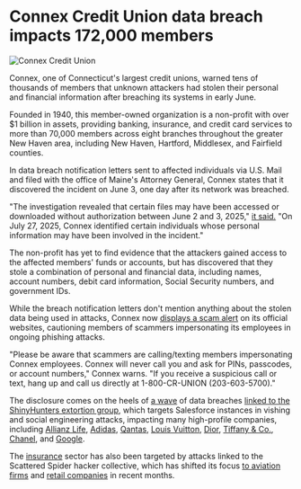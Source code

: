# Connex Credit Union data breach impacts 172,000 members

![Connex Credit Union](https://www.bleepstatic.com/content/hl-images/2025/08/11/Connex-credit-union.jpg)

Connex, one of Connecticut's largest credit unions, warned tens of thousands of members that unknown attackers had stolen their personal and financial information after breaching its systems in early June.

Founded in 1940, this member-owned organization is a non-profit with over $1 billion in assets, providing banking, insurance, and credit card services to more than 70,000 members across eight branches throughout the greater New Haven area, including New Haven, Hartford, Middlesex, and Fairfield counties.

In data breach notification letters sent to affected individuals via U.S. Mail and filed with the office of Maine's Attorney General, Connex states that it discovered the incident on June 3, one day after its network was breached.

"The investigation revealed that certain files may have been accessed or downloaded without authorization between June 2 and 3, 2025," [it said.](https://www.maine.gov/agviewer/content/ag/985235c7-cb95-4be2-8792-a1252b4f8318/ba496af0-2688-4929-ad01-f07a4d8972cf.html) "On July 27, 2025, Connex identified certain individuals whose personal information may have been involved in the incident."

The non-profit has yet to find evidence that the attackers gained access to the affected members' funds or accounts, but has discovered that they stole a combination of personal and financial data, including names, account numbers, debit card information, Social Security numbers, and government IDs.

While the breach notification letters don't mention anything about the stolen data being used in attacks, Connex now [displays a scam alert](https://www.connexcu.org/home/home) on its official websites, cautioning members of scammers impersonating its employees in ongoing phishing attacks.

"Please be aware that scammers are calling/texting members impersonating Connex employees. Connex will never call you and ask for PINs, passcodes, or account numbers," Connex warns. "If you receive a suspicious call or text, hang up and call us directly at 1-800-CR-UNION (203-603-5700)."

The disclosure comes on the heels of [a wave](https://www.bleepingcomputer.com/news/security/google-hackers-target-salesforce-accounts-in-data-extortion-attacks/) of data breaches [linked to the ShinyHunters extortion group](https://www.bleepingcomputer.com/news/security/shinyhunters-behind-salesforce-data-theft-attacks-at-qantas-allianz-life-and-lvmh/), which targets Salesforce instances in vishing and social engineering attacks, impacting many high-profile companies, including [Allianz Life](https://www.bleepingcomputer.com/news/security/allianz-life-confirms-data-breach-impacts-majority-of-14-million-customers/), [Adidas](https://www.bleepingcomputer.com/news/security/adidas-warns-of-data-breach-after-customer-service-provider-hack/), [Qantas](https://www.bleepingcomputer.com/news/security/qantas-confirms-data-breach-impacts-57-million-customers/), [Louis Vuitton](https://www.bleepingcomputer.com/news/security/louis-vuitton-says-regional-data-breaches-tied-to-same-cyberattack/), [Dior](https://www.bleepingcomputer.com/news/security/fashion-giant-dior-discloses-cyberattack-warns-of-data-breach/), [Tiffany & Co.](https://www.chosun.com/english/industry-en/2025/05/26/ORM5MULB7NEM7EBUFVXHVLSB4A/), [Chanel](https://www.bleepingcomputer.com/news/security/fashion-giant-chanel-hit-in-wave-of-salesforce-data-theft-attacks/), and [Google](https://www.bleepingcomputer.com/news/security/google-suffers-data-breach-in-ongoing-salesforce-data-theft-attacks/).

The [insurance](https://www.bleepingcomputer.com/news/security/google-warns-scattered-spider-hackers-now-target-us-insurance-companies/) sector has also been targeted by attacks linked to the Scattered Spider hacker collective, which has shifted its focus [to aviation firms](https://www.bleepingcomputer.com/news/security/scattered-spider-hackers-shift-focus-to-aviation-transportation-firms/) and [retail companies](https://www.bleepingcomputer.com/tag/retail-store/) in recent months.